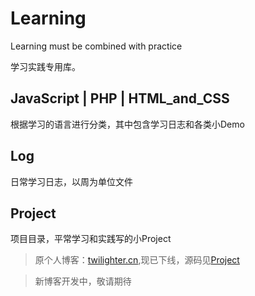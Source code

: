 # Learning
Learning must be combined with practice

学习实践专用库。

## JavaScript | PHP | HTML_and_CSS
根据学习的语言进行分类，其中包含学习日志和各类小Demo

## Log
日常学习日志，以周为单位文件

## Project
项目目录，平常学习和实践写的小Project


>原个人博客：[twilighter.cn](http://www.twilighter.cn),现已下线，源码见[Project](/Project/twilighter)

>新博客开发中，敬请期待
